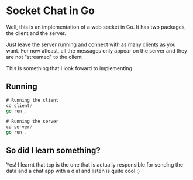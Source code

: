 # Socket Chat in Go

Well, this is an implementation of a web socket in Go.
It has two packages, the client and the server.

Just leave the server running and connect with as many clients as you want.
For now atleast, all the messages only appear on the server and they are not "streamed" to the client

This is something that I look foward to implementing

## Running

```go
# Running the client
cd client/
go run .

# Running the server
cd server/
go run .
```

## So did I learn something?

Yes! I learnt that tcp is the one that is actually responsible for sending the data and a chat app with a dial and listen is quite cool :)
